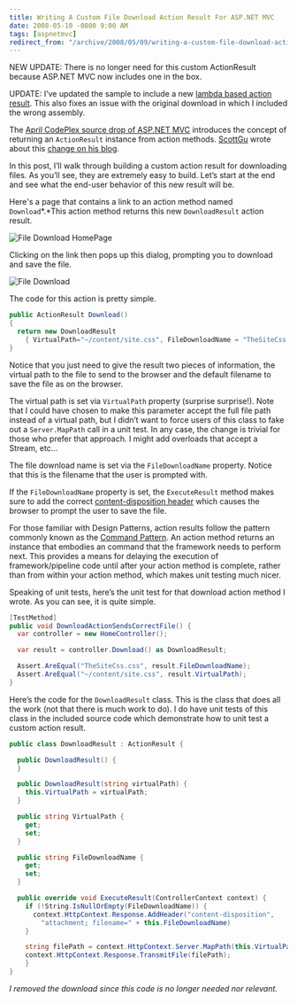 ```yaml
---
title: Writing A Custom File Download Action Result For ASP.NET MVC
date: 2008-05-10 -0800 9:00 AM
tags: [aspnetmvc]
redirect_from: "/archive/2008/05/09/writing-a-custom-file-download-action-result-for-asp.net-mvc.aspx/"
---
```


NEW UPDATE: There is no longer need for this custom ActionResult because
ASP.NET MVC now includes one in the box.

UPDATE: I’ve updated the sample to include a new [lambda based action
result](https://haacked.com/archive/2008/05/11/delegating-action-result.aspx "Delegating Action Result").
This also fixes an issue with the original download in which I included
the wrong assembly.

The [April CodePlex source drop of ASP.NET
MVC](http://www.codeplex.com/aspnet/Release/ProjectReleases.aspx?ReleaseId=12640 "April CodePlex release")
introduces the concept of returning an `ActionResult` instance from
action methods.
[ScottGu](http://weblogs.asp.net/scottgu/ "Scott Guthrie") wrote about
this [change on his
blog](http://weblogs.asp.net/scottgu/archive/2008/04/16/asp-net-mvc-source-refresh-preview.aspx "ASP.NET MVC Source Refresh Preview").

In this post, I’ll walk through building a custom action result for
downloading files. As you’ll see, they are extremely easy to build.
Let’s start at the end and see what the end-user behavior of this new
result will be.

Here's a page that contains a link to an action method named
`Download`*.*This action method returns this new `DownloadResult` action
result.

![File Download
HomePage](https://haacked.com/images/haacked_com/WindowsLiveWriter/WritingACustomFileDownloadActionR.NETMVC_E009/FileDownloadHome_3.png)

Clicking on the link then pops up this dialog, prompting you to download
and save the file.

![File
Download](https://haacked.com/images/haacked_com/WindowsLiveWriter/WritingACustomFileDownloadActionR.NETMVC_E009/File%20Download_3.png)

The code for this action is pretty simple.

```csharp
public ActionResult Download() 
{
  return new DownloadResult 
    { VirtualPath="~/content/site.css", FileDownloadName = "TheSiteCss.css" };
}
```

Notice that you just need to give the result two pieces of information,
the virtual path to the file to send to the browser and the default
filename to save the file as on the browser.

The virtual path is set via `VirtualPath` property (surprise surprise!).
Note that I could have chosen to make this parameter accept the full
file path instead of a virtual path, but I didn’t want to force users of
this class to fake out a `Server.MapPath` call in a unit test. In any
case, the change is trivial for those who prefer that approach. I might
add overloads that accept a Stream, etc...

The file download name is set via the `FileDownloadName` property.
Notice that this is the filename that the user is prompted with.

If the `FileDownloadName` property is set, the `ExecuteResult` method
makes sure to add the correct [content-disposition
header](http://www.ietf.org/rfc/rfc2183.txt "RFC 2183 Content-Disposition Header")
which causes the browser to prompt the user to save the file.

For those familiar with Design Patterns, action results follow the
pattern commonly known as the [Command
Pattern](http://en.wikipedia.org/wiki/Command_pattern "Command Pattern on Wikipedia").
An action method returns an instance that embodies an command that the
framework needs to perform next. This provides a means for delaying the
execution of framework/pipeline code until after your action method is
complete, rather than from within your action method, which makes unit
testing much nicer.

Speaking of unit tests, here’s the unit test for that download action
method I wrote. As you can see, it is quite simple.

```csharp
[TestMethod]
public void DownloadActionSendsCorrectFile() {
  var controller = new HomeController();

  var result = controller.Download() as DownloadResult;

  Assert.AreEqual("TheSiteCss.css", result.FileDownloadName);
  Assert.AreEqual("~/content/site.css", result.VirtualPath);
}
```

Here’s the code for the `DownloadResult` class. This is the class that
does all the work (not that there is much work to do). I do have unit
tests of this class in the included source code which demonstrate how to
unit test a custom action result.

```csharp
public class DownloadResult : ActionResult {

  public DownloadResult() {
  }

  public DownloadResult(string virtualPath) {
    this.VirtualPath = virtualPath;
  }

  public string VirtualPath {
    get;
    set;
  }

  public string FileDownloadName {
    get;
    set;
  }

  public override void ExecuteResult(ControllerContext context) {
    if (!String.IsNullOrEmpty(FileDownloadName)) {
      context.HttpContext.Response.AddHeader("content-disposition", 
        "attachment; filename=" + this.FileDownloadName)
    }

    string filePath = context.HttpContext.Server.MapPath(this.VirtualPath);
    context.HttpContext.Response.TransmitFile(filePath);
    }
}
```

*I removed the download since this code is no longer needed nor
relevant.*

